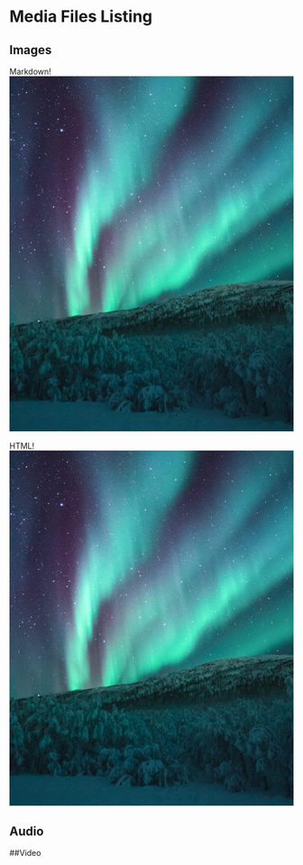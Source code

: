 # Media Files Listing

## Images

Markdown!
![Aurora picture](media/pexels-tobias-bjÃ¸rkli-1693095.jpg)

HTML!
<img src="media/pexels-tobias-bjÃ¸rkli-1693095.jpg"></img>

## Audio


##Video


